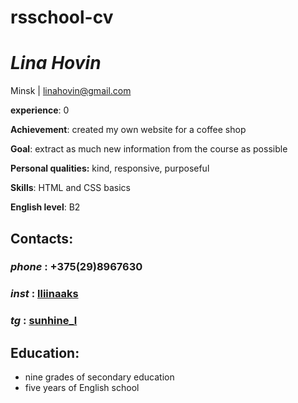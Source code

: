 # rsschool-cv
# ***Lina Hovin***
Minsk | linahovin@gmail.com 

 **experience**: 0  

 **Achievement**: created my own website for a coffee shop

 **Goal**: extract as much new information from the course as possible

  **Personal qualities:** kind, responsive, purposeful

  **Skills**: HTML and CSS basics

  **English level**: B2

 
## Contacts:

### *phone* : +375(29)8967630

 ### *inst* : [ lliinaaks](https://www.instagram.com/lliinaaks?igsh=MWk0ZTlzaDhrbDE2eQ%3D%3D&utm_source=qr)
 

 ### *tg* : [sunhine_l](https://t.me/sushine_l)


## Education:
 - nine grades of secondary education
 - five years of English school

 